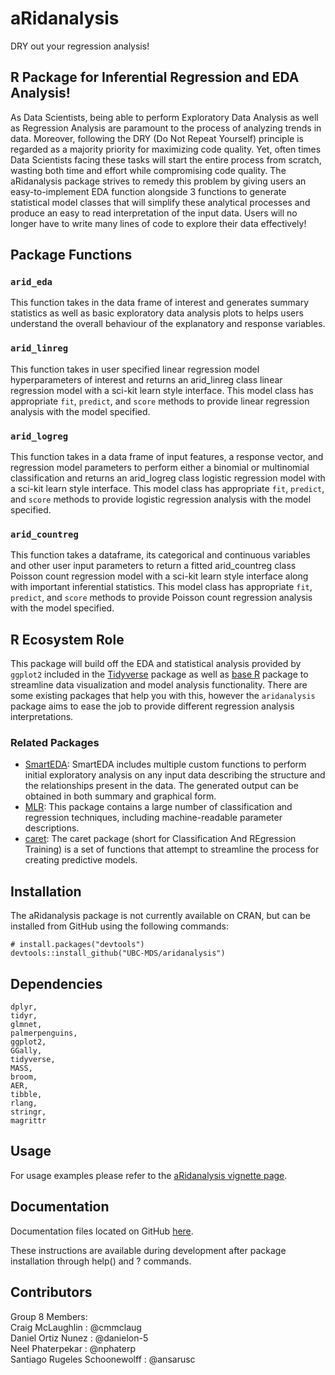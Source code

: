 # aRidanalysis 

DRY out your regression analysis!

## R Package for Inferential Regression and EDA Analysis!

As Data Scientists, being able to perform Exploratory Data Analysis as well as Regression Analysis are paramount to the process of analyzing trends in data. Moreover, following the DRY (Do Not Repeat Yourself) principle is regarded as a majority priority for maximizing code quality. Yet, often times Data Scientists facing these tasks will start the entire process from scratch, wasting both time and effort while compromising code quality. The aRidanalysis package strives to remedy this problem by giving users an easy-to-implement EDA function alongside 3 functions to generate statistical model classes that will simplify these analytical processes and produce an easy to read interpretation of the input data. Users will no longer have to write many lines of code to explore their data effectively! 

## Package Functions

### `arid_eda`

This function takes in the data frame of interest and generates summary statistics as well as basic exploratory data analysis plots to helps users understand the overall behaviour of the explanatory and response variables.

### `arid_linreg`

This function takes in user specified linear regression model hyperparameters of interest and returns an arid_linreg class linear regression model with a sci-kit learn style interface. This model class has appropriate `fit`, `predict`, and `score` methods to provide linear regression analysis with the model specified.

### `arid_logreg`

This function takes in a data frame of input features, a response vector, and regression model parameters to perform either a binomial or multinomial classification and returns an arid_logreg class logistic regression model with a sci-kit learn style interface. This model class has appropriate `fit`, `predict`, and `score` methods to provide logistic regression analysis with the model specified.

### `arid_countreg`

This function takes a dataframe, its categorical and continuous variables and other user input parameters to return a fitted arid_countreg class Poisson count regression model with a sci-kit learn style interface along with important inferential statistics. This model class has appropriate `fit`, `predict`, and `score` methods to provide Poisson count regression analysis with the model specified.

## R Ecosystem Role

This package will build off the EDA and statistical analysis provided by `ggplot2` included in the [Tidyverse](https://ggplot2.tidyverse.org/#:~:text=Learning%20ggplot2&text=The%20Data%20Visualisation%20and%20Graphics,ggplot2%20as%20quickly%20as%20possible.) package as well as [base R](https://stat.ethz.ch/R-manual/R-devel/library/base/html/00Index.html) package to streamline data visualization and model analysis functionality. There are some existing packages that help you with this, however the `aridanalysis` package aims to ease the job to provide different regression analysis interpretations. 

### Related Packages

- [SmartEDA](https://cran.r-project.org/web/packages/SmartEDA/vignettes/SmartEDA.html): SmartEDA includes multiple custom functions to perform initial exploratory analysis on any input data describing the structure and the relationships present in the data. The generated output can be obtained in both summary and graphical form.
- [MLR](https://cran.r-project.org/web/packages/mlr/index.html): This package contains a large number of classification and regression techniques, including machine-readable parameter descriptions.
- [caret](http://topepo.github.io/caret/index.html): The caret package (short for Classification And REgression Training) is a set of functions that attempt to streamline the process for creating predictive models.

## Installation

The aRidanalysis package is not currently available on CRAN, but can be installed from GitHub using the following commands:

```
# install.packages("devtools")
devtools::install_github("UBC-MDS/aridanalysis")
```

## Dependencies
``` 
dplyr,
tidyr,
glmnet,
palmerpenguins,
ggplot2,
GGally,
tidyverse,
MASS,
broom,
AER,
tibble,
rlang,
stringr,
magrittr
```
## Usage

For usage examples please refer to the [aRidanalysis vignette page]().

## Documentation

Documentation files located on GitHub [here](https://github.com/UBC-MDS/aRidanalysis/tree/main/man).

These instructions are available during development after package installation through help(<function>) and ?<function> commands.

## Contributors

Group 8 Members:  
Craig McLaughlin              : @cmmclaug  
Daniel Ortiz Nunez            : @danielon-5  
Neel Phaterpekar              : @nphaterp  
Santiago Rugeles Schoonewolff : @ansarusc  
